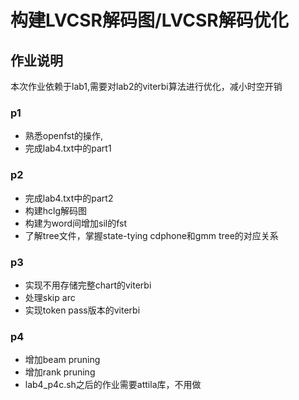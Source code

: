 # 构建LVCSR解码图/LVCSR解码优化

## 作业说明
本次作业依赖于lab1,需要对lab2的viterbi算法进行优化，减小时空开销

### p1
* 熟悉openfst的操作,
* 完成lab4.txt中的part1

### p2 
* 完成lab4.txt中的part2
* 构建hclg解码图
* 构建为word间增加sil的fst
* 了解tree文件，掌握state-tying cdphone和gmm tree的对应关系

### p3
* 实现不用存储完整chart的viterbi
* 处理skip arc
* 实现token pass版本的viterbi

### p4
* 增加beam pruning
* 增加rank pruning
* lab4_p4c.sh之后的作业需要attila库，不用做
